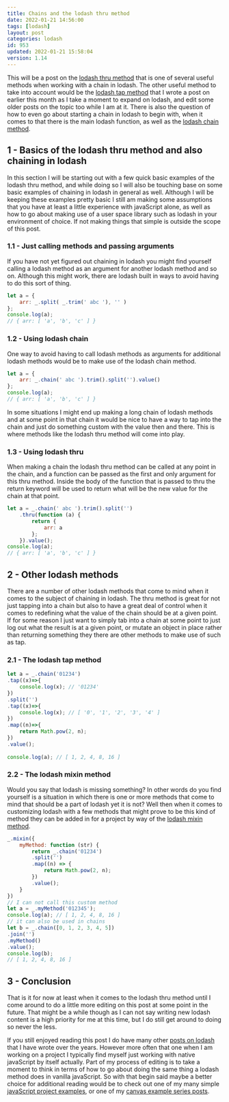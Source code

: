```yaml
---
title: Chains and the lodash thru method
date: 2022-01-21 14:56:00
tags: [lodash]
layout: post
categories: lodash
id: 953
updated: 2022-01-21 15:58:04
version: 1.14
---
```


This will be a post on the [lodash thru method](https://lodash.com/docs/4.17.15#thru) that is one of several useful methods when working with a chain in lodash. The other useful method to take into account would be the [lodash tap method](/2022/01/07/lodash_tap/) that I wrote a post on earlier this month as I take a moment to expand on lodash, and edit some older posts on the topic too while I am at it. There is also the question of how to even go about starting a chain in lodash to begin with, when it comes to that there is the main lodash function, as well as the [lodash chain method](/2018/11/11/lodash_chain/).

<!-- more -->


## 1 - Basics of the lodash thru method and also chaining in lodash

In this section I will be starting out with a few quick basic examples of the lodash thru method, and while doing so I will also be touching base on some basic examples of chaining in lodash in general as well. Although I will be keeping these examples pretty basic I still am making some assumptions that you have at least a little experience with javaScript alone, as well as how to go about making use of a user space library such as lodash in your environment of choice. If not making things that simple is outside the scope of this post.

### 1.1 - Just calling methods and passing arguments

If you have not yet figured out chaining in lodash you might find yourself calling a lodash method as an argument for another lodash method and so on. Although this might work, there are lodash built in ways to avoid having to do this sort of thing.

```js
let a = {
    arr: _.split( _.trim(' abc '), '' )
};
console.log(a);
// { arr: [ 'a', 'b', 'c' ] }
```

### 1.2 - Using lodash chain

One way to avoid having to call lodash methods as arguments for additional lodash methods would be to make use of the lodash chain method.

```js
let a = {
    arr: _.chain(' abc ').trim().split('').value()
};
console.log(a);
// { arr: [ 'a', 'b', 'c' ] }
```

In some situations I might end up making a long chain of lodash methods and at some point in that chain it would be nice to have a way to tap into the chain and just do something custom with the value then and there. This is where methods like the lodash thru method will come into play.

### 1.3 - Using lodash thru

When making a chain the lodash thru method can be called at any point in the chain, and a function can be passed as the first and only argument for this thru method. Inside the body of the function that is passed to thru the return keyword will be used to return what will be the new value for the chain at that point.

```js
let a = _.chain(' abc ').trim().split('')
    .thru(function (a) {
        return {
            arr: a
        };
    }).value();
console.log(a);
// { arr: [ 'a', 'b', 'c' ] }
```

## 2 - Other lodash methods

There are a number of other lodash methods that come to mind when it comes to the subject of chaining in lodash. The thru method is great for not just tapping into a chain but also to have a great deal of control when it comes to redefining what the value of the chain should be at a given point. If for some reason I just want to simply tab into a chain at some point to just log out what the result is at a given point, or mutate an object in place rather than returning something they there are other methods to make use of such as tap.

### 2.1 - The lodash tap method

```js
let a = _.chain('01234')
.tap((x)=>{
    console.log(x); // '01234'
})
.split('')
.tap((x)=>{
    console.log(x); // [ '0', '1', '2', '3', '4' ]
})
.map((n)=>{
    return Math.pow(2, n);
})
.value();
 
console.log(a); // [ 1, 2, 4, 8, 16 ]
```

### 2.2 - The lodash mixin method

Would you say that lodash is missing something? In other words do you find yourself is a situation in which there is one or more methods that come to mind that should be a part of lodash yet it is not? Well then when it comes to customizing lodash with a few methods that might prove to be this kind of method they can be added in for a project by way of the [lodash mixin method](/2018/01/31/lodash_mixin/).

```js
_.mixin({
    myMethod: function (str) {
        return _.chain('01234')
        .split('')
        .map((n) => {
            return Math.pow(2, n);
        })
        .value();
    }
})
// I can not call this custom method
let a = _.myMethod('012345');
console.log(a); // [ 1, 2, 4, 8, 16 ]
// it can also be used in chains
let b = _.chain([0, 1, 2, 3, 4, 5])
.join('')
.myMethod()
.value();
console.log(b);
// [ 1, 2, 4, 8, 16 ]
```

## 3 - Conclusion

That is it for now at least when it comes to the lodash thru method until I come around to do a little more editing on this post at some point in the future. That might be a while though as I can not say writing new lodash content is a high priority for me at this time, but I do still get around to doing so never the less.

If you still enjoyed reading this post I do have many other [posts on lodash](/categories/lodash/) that I have wrote over the years. However more often that one when I am working on a project I typically find myself just working with native javaScript by itself actually. Part of my process of editing is to take a moment to think in terms of how to go about doing the same thing a lodash method does in vanilla javaScript. So with that begin said maybe a better choice for additional reading would be to check out one of my many simple [javaScript project examples](/2021/04/02/js-javascript-example/), or one of my [canvas example series posts](/2020/03/23/canvas-example/).

